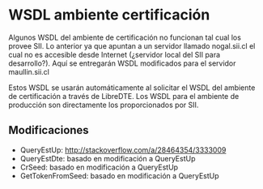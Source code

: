 WSDL ambiente certificación
===========================

Algunos WSDL del ambiente de certificación no funcionan tal cual los provee SII.
Lo anterior ya que apuntan a un servidor llamado nogal.sii.cl el cual no es
accesible desde Internet (¿servidor local del SII para desarrollo?).
Aquí se entregarán WSDL modificados para el servidor maullin.sii.cl

Estos WSDL se usarán automáticamente al solicitar el WSDL del ambiente de
certificación a través de LibreDTE. Los WSDL para el ambiente de producción son
directamente los proporcionados por SII.

Modificaciones
--------------

- QueryEstUp: http://stackoverflow.com/a/28464354/3333009
- QueryEstDte: basado en modificación a QueryEstUp
- CrSeed: basado en modificación a QueryEstUp
- GetTokenFromSeed: basado en modificación a QueryEstUp
